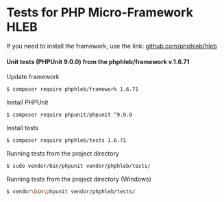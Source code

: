 Tests for PHP Micro-Framework HLEB
=====================

 If you need to install the framework, use the link: [github.com/phphleb/hleb](https://github.com/phphleb/hleb) 
 
 
 #### Unit tests (PHPUnit 9.0.0) from the phphleb/framework v.1.6.71

Update framework

```bash
$ composer require phphleb/framework 1.6.71
```

Install PHPUnit

```bash
$ composer require phpunit/phpunit ^9.0.0
```

Install tests

```bash
$ composer require phphleb/tests 1.6.71
```

Running tests from the project directory

```bash
$ sudo vendor/bin/phpunit vendor/phphleb/tests/
```

Running tests from the project directory (Windows)

```bash
$ vendor\bin\phpunit vendor/phphleb/tests/
```
